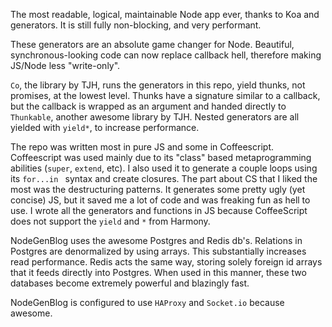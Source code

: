 The most readable, logical, maintainable Node app ever, thanks to Koa and generators. It is still fully non-blocking, and very performant.

These generators are an absolute game changer for Node. Beautiful, synchronous-looking code can now replace callback hell, therefore making JS/Node less "write-only".

`Co`, the library by TJH, runs the generators in this repo, yield thunks, not promises, at the lowest level. Thunks have a signature similar to a callback, but the callback is wrapped as an argument and handed directly to `Thunkable`, another awesome library by TJH. Nested generators are all yielded with `yield*`, to increase performance.

The repo was written most in pure JS and some in Coffeescript. Coffeescript was used mainly due to its "class" based metaprogramming abilities (`super`, `extend`, etc). I also used it to generate a couple loops using its `for...in ` syntax and create closures. The part about CS that I liked the most was the destructuring patterns. It generates some pretty ugly (yet concise) JS, but it saved me a lot of code and was freaking fun as hell to use. I wrote all the generators and functions in JS because CoffeeScript does not support the `yield` and `*` from Harmony.

NodeGenBlog uses the awesome Postgres and Redis db's. Relations in Postgres are denormalized by using arrays. This substantially increases read performance. Redis acts the same way, storing solely foreign id arrays that it feeds directly into Postgres. When used in this manner, these two databases become extremely powerful and blazingly fast.

NodeGenBlog is configured to use `HAProxy` and `Socket.io` because awesome.
